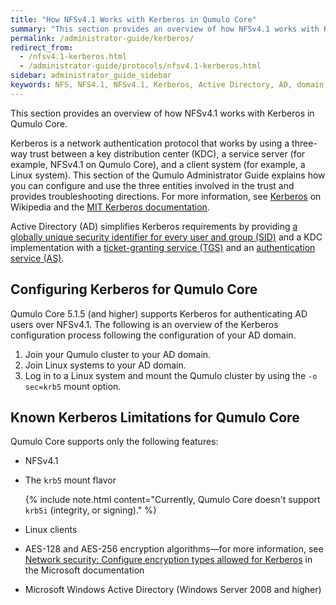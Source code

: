 ```yaml
---
title: "How NFSv4.1 Works with Kerberos in Qumulo Core"
summary: "This section provides an overview of how NFSv4.1 works with Kerberos in Qumulo Core."
permalink: /administrator-guide/kerberos/
redirect_from:
  - /nfsv4.1-kerberos.html
  - /administrator-guide/protocols/nfsv4.1-kerberos.html
sidebar: administrator_guide_sidebar
keywords: NFS, NFS4.1, NFSv4.1, Kerberos, Active Directory, AD, domain, krb5
---
```


This section provides an overview of how NFSv4.1 works with Kerberos in Qumulo Core.

Kerberos is a network authentication protocol that works by using a three-way trust between a key distribution center (KDC), a service server (for example, NFSv4.1 on Qumulo Core), and a client system (for example, a Linux system). This section of the Qumulo Administrator Guide explains how you can configure and use the three entities involved in the trust and provides troubleshooting directions. For more information, see [Kerberos](https://en.wikipedia.org/wiki/Kerberos_(protocol)) on Wikipedia and the [MIT Kerberos documentation](https://web.mit.edu/kerberos/krb5-latest/doc/).

Active Directory (AD) simplifies Kerberos requirements by providing [a globally unique security identifier for every user and group (SID)](https://docs.microsoft.com/en-us/windows/security/identity-protection/access-control/security-identifiers) and a KDC implementation with a [ticket-granting service (TGS)](https://docs.microsoft.com/en-us/windows/win32/secauthn/ticket-granting-service-exchange) and an [authentication service (AS)](https://docs.microsoft.com/en-us/windows/win32/secauthn/authentication-service-exchange).

## Configuring Kerberos for Qumulo Core
Qumulo Core 5.1.5 (and higher) supports Kerberos for authenticating AD users over NFSv4.1. The following is an overview of the Kerberos configuration process following the configuration of your AD domain.

1. Join your Qumulo cluster to your AD domain.
1. Join Linux systems to your AD domain.
1. Log in to a Linux system and mount the Qumulo cluster by using the `-o sec=krb5` mount option.

## Known Kerberos Limitations for Qumulo Core
Qumulo Core supports only the following features:

* NFSv4.1

* The `krb5` mount flavor

  {% include note.html content="Currently, Qumulo Core doesn't support `krb5i` (integrity, or signing)." %}

* Linux clients

* AES-128 and AES-256 encryption algorithms&mdash;for more information, see [Network security: Configure encryption types allowed for Kerberos](https://docs.microsoft.com/en-us/windows/security/threat-protection/security-policy-settings/network-security-configure-encryption-types-allowed-for-kerberos) in the Microsoft documentation

* Microsoft Windows Active Directory (Windows Server 2008 and higher)
